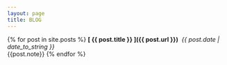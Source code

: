```yaml
---
layout: page
title: BLOG
---
```


{% for post in site.posts %}
  **[ {{ post.title }} ]({{ post.url }})**&nbsp;&nbsp;*{{ post.date | date_to_string }}*<br>
  {{post.note}}
{% endfor %}
